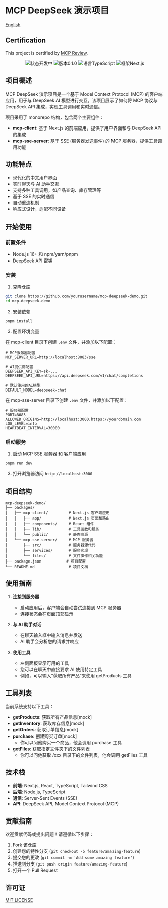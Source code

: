# MCP DeepSeek 演示项目

[English](.README.md)

## Certification  
This project is certified by [MCP Review](https://mcpreview.com).  

<p align="center">
  <img src="https://img.shields.io/badge/状态-开发中-blue" alt="状态开发中">
  <img src="https://img.shields.io/badge/版本-0.1.0-green" alt="版本0.1.0">
  <img src="https://img.shields.io/badge/语言-TypeScript-blue" alt="语言TypeScript">
  <img src="https://img.shields.io/badge/框架-Next.js-black" alt="框架Next.js">
</p>

## 项目概述

MCP DeepSeek 演示项目是一个基于 Model Context Protocol (MCP) 的客户端应用，用于与 DeepSeek AI 模型进行交互。该项目展示了如何将 MCP 协议与 DeepSeek API 集成，实现工具调用和实时通信。

项目采用了 monorepo 结构，包含两个主要组件：

- **mcp-client**: 基于 Next.js 的前端应用，提供了用户界面和与 DeepSeek API 的集成
- **mcp-sse-server**: 基于 SSE (服务器发送事件) 的 MCP 服务器，提供工具调用功能

## 功能特点

- 现代化的中文用户界面
- 实时聊天与 AI 助手交互
- 支持多种工具调用，如产品查询、库存管理等
- 基于 SSE 的实时通信
- 自动重连机制
- 响应式设计，适配不同设备

## 开始使用

### 前置条件

- Node.js 16+ 和 npm/yarn/pnpm
- DeepSeek API 密钥

### 安装

1. 克隆仓库

```bash
git clone https://github.com/yourusername/mcp-deepseek-demo.git
cd mcp-deepseek-demo
```

2. 安装依赖

```bash
pnpm install
```

3. 配置环境变量

在 mcp-client 目录下创建 `.env` 文件，并添加以下配置：

```
# MCP服务器配置
MCP_SERVER_URL=http://localhost:8083/sse

# AI提供商配置
DEEPSEEK_API_KEY=sk-...
DEEPSEEK_API_URL=https://api.deepseek.com/v1/chat/completions

# 默认使用的AI模型
DEFAULT_MODEL=deepseek-chat
```

在 mcp-sse-server 目录下创建 `.env` 文件，并添加以下配置：

```
# 服务器配置
PORT=8083
ALLOWED_ORIGINS=http://localhost:3000,https://yourdomain.com
LOG_LEVEL=info
HEARTBEAT_INTERVAL=30000
```

### 启动服务

1. 启动 MCP SSE 服务器 和 客户端应用

```bash
pnpm run dev
```

3. 打开浏览器访问 `http://localhost:3000`

## 项目结构

```
mcp-deepseek-demo/
├── packages/
│   ├── mcp-client/         # Next.js 客户端应用
│   │   ├── app/            # Next.js 页面和路由
│   │   ├── components/     # React 组件
│   │   ├── lib/            # 工具函数和服务
│   │   └── public/         # 静态资源
│   └── mcp-sse-server/     # MCP 服务器
│       ├── src/            # 服务器源代码
│       ├── services/       # 服务实现
│       └── files/          # 文件操作相关功能
├── package.json           # 项目配置
└── README.md               # 项目文档
```

## 使用指南

1. **连接到服务器**

   - 启动应用后，客户端会自动尝试连接到 MCP 服务器
   - 连接状态会在页面顶部显示

2. **与 AI 助手对话**

   - 在聊天输入框中输入消息并发送
   - AI 助手会分析您的请求并响应

3. **使用工具**
   - 左侧面板显示可用的工具
   - 您可以在聊天中直接要求 AI 使用特定工具
   - 例如，可以输入“获取所有产品”来使用 getProducts 工具

## 工具列表

当前系统支持以下工具：

- **getProducts**: 获取所有产品信息[mock]
- **getInventory**: 获取库存信息[mock]
- **getOrders**: 获取订单信息[mock]
- **purchase**: 创建购买订单[mock]
  - 你可以问他购买一个商品，他会调用 purchase 工具
- **getFiles**: 获取指定文件夹下的文件列表
  - 你可以问他获取 /xxx 目录下的文件列表，他会调用 getFiles 工具

## 技术栈

- **前端**: Next.js, React, TypeScript, Tailwind CSS
- **后端**: Node.js, TypeScript
- **通信**: Server-Sent Events (SSE)
- **API**: DeepSeek API, Model Context Protocol (MCP)

## 贡献指南

欢迎贡献代码或提出问题！请遵循以下步骤：

1. Fork 该仓库
2. 创建您的特性分支 (`git checkout -b feature/amazing-feature`)
3. 提交您的更改 (`git commit -m 'Add some amazing feature'`)
4. 推送到分支 (`git push origin feature/amazing-feature`)
5. 打开一个 Pull Request

## 许可证

[MIT LICENSE](./LICENSE)
